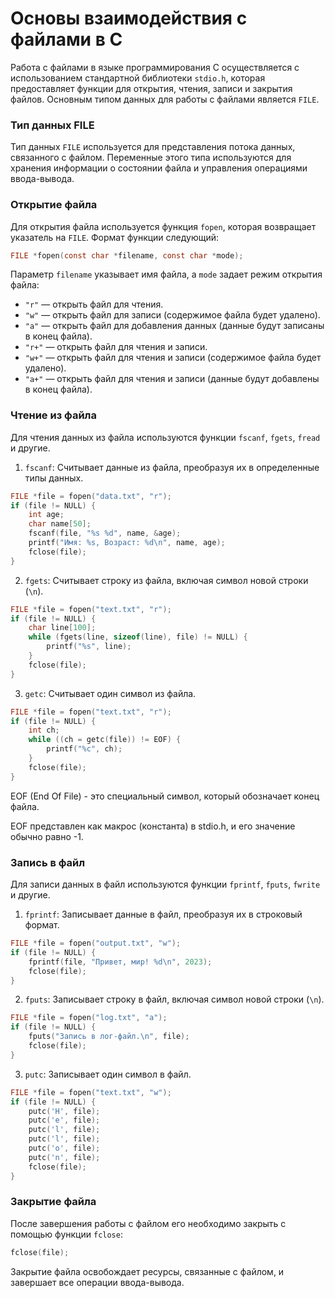 # Основы взаимодействия с файлами в C

Работа с файлами в языке программирования C осуществляется с использованием стандартной библиотеки `stdio.h`, которая предоставляет функции для открытия, чтения, записи и закрытия файлов. Основным типом данных для работы с файлами является `FILE`.

### Тип данных FILE

Тип данных `FILE` используется для представления потока данных, связанного с файлом. Переменные этого типа используются для хранения информации о состоянии файла и управления операциями ввода-вывода.

### Открытие файла

Для открытия файла используется функция `fopen`, которая возвращает указатель на `FILE`. Формат функции следующий:

```c
FILE *fopen(const char *filename, const char *mode);

```

Параметр `filename` указывает имя файла, а `mode` задает режим открытия файла:

- `"r"` — открыть файл для чтения.
- `"w"` — открыть файл для записи (содержимое файла будет удалено).
- `"a"` — открыть файл для добавления данных (данные будут записаны в конец файла).
- `"r+"` — открыть файл для чтения и записи.
- `"w+"` — открыть файл для чтения и записи (содержимое файла будет удалено).
- `"a+"` — открыть файл для чтения и записи (данные будут добавлены в конец файла).

### Чтение из файла

Для чтения данных из файла используются функции `fscanf`, `fgets`, `fread` и другие.


1. `fscanf`: Считывает данные из файла, преобразуя их в определенные типы данных.

```C
FILE *file = fopen("data.txt", "r");
if (file != NULL) {
    int age;
    char name[50];
    fscanf(file, "%s %d", name, &age);
    printf("Имя: %s, Возраст: %d\n", name, age);
    fclose(file);
}
```

2. `fgets`: Считывает строку из файла, включая символ новой строки (`\n`).

```C
FILE *file = fopen("text.txt", "r");
if (file != NULL) {
    char line[100];
    while (fgets(line, sizeof(line), file) != NULL) {
        printf("%s", line);
    }
    fclose(file);
}
```

3. `getc`: Считывает один символ из файла.
```C
FILE *file = fopen("text.txt", "r");
if (file != NULL) {
    int ch;
    while ((ch = getc(file)) != EOF) {
        printf("%c", ch);
    }
    fclose(file);
}
```

EOF (End Of File) - это специальный символ, который обозначает конец файла.

EOF  представлен как макрос (константа) в stdio.h,  и  его  значение  обычно  равно  -1.

### Запись в файл

Для записи данных в файл используются функции `fprintf`, `fputs`, `fwrite` и другие.


1. `fprintf`: Записывает данные в файл, преобразуя их в строковый формат.

```C
FILE *file = fopen("output.txt", "w");
if (file != NULL) {
    fprintf(file, "Привет, мир! %d\n", 2023);
    fclose(file);
}
```

2. `fputs`: Записывает строку в файл, включая символ новой строки (`\n`).

```c
FILE *file = fopen("log.txt", "a");
if (file != NULL) {
    fputs("Запись в лог-файл.\n", file);
    fclose(file);
}
```

3. `putc`: Записывает один символ в файл.

```c
FILE *file = fopen("text.txt", "w");
if (file != NULL) {
    putc('H', file);
    putc('e', file);
    putc('l', file);
    putc('l', file);
    putc('o', file);
    putc('n', file);
    fclose(file);
}
```

### Закрытие файла

После завершения работы с файлом его необходимо закрыть с помощью функции `fclose`:

```c
fclose(file);
```

Закрытие файла освобождает ресурсы, связанные с файлом, и завершает все операции ввода-вывода.